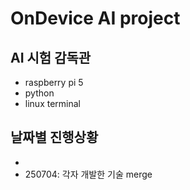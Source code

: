 # OnDevice AI project
## AI 시험 감독관
* raspberry pi 5
* python
* linux terminal

## 날짜별 진행상황
* 
* 250704: 각자 개발한 기술 merge
